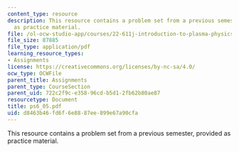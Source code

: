 ```yaml
---
content_type: resource
description: This resource contains a problem set from a previous semester, provided
  as practice material.
file: /ol-ocw-studio-app/courses/22-611j-introduction-to-plasma-physics-i-fall-2006/d8463b46fd6f6e8887ee899e67a90cfa_ps6_05.pdf
file_size: 87885
file_type: application/pdf
learning_resource_types:
- Assignments
license: https://creativecommons.org/licenses/by-nc-sa/4.0/
ocw_type: OCWFile
parent_title: Assignments
parent_type: CourseSection
parent_uid: 722c2f9c-e358-96cd-b5d1-2fb62b80ae87
resourcetype: Document
title: ps6_05.pdf
uid: d8463b46-fd6f-6e88-87ee-899e67a90cfa
---
```

This resource contains a problem set from a previous semester, provided as practice material.